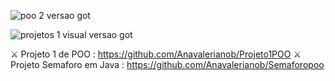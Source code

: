 ![poo 2 versao got](https://github.com/user-attachments/assets/dbaf1739-e352-4fd3-9018-933018b5f519) 




![projetos 1 visual  versao got](https://github.com/user-attachments/assets/f1f76488-c191-4a34-8500-28f9c3a879cd) 

⚔️ Projeto 1 de POO : https://github.com/Anavalerianob/Projeto1POO 
⚔️ Projeto Semaforo em Java : https://github.com/Anavalerianob/Semaforopoo
